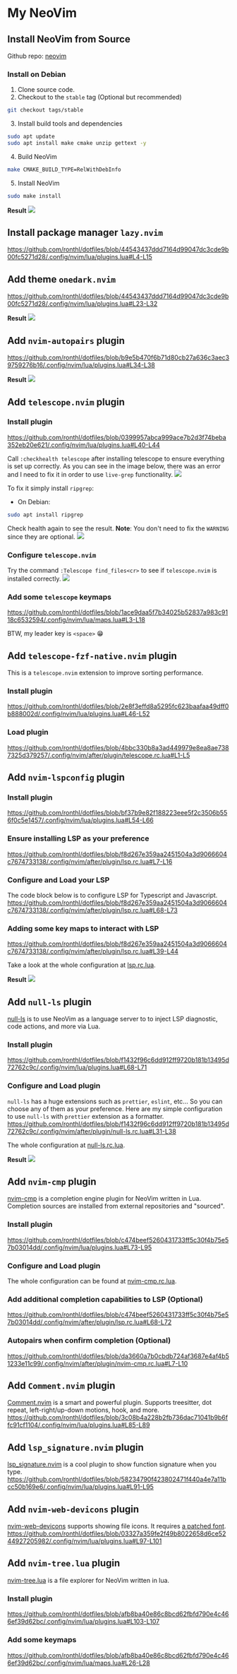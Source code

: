 # My NeoVim 

## Install NeoVim from Source
Github repo: [neovim](https://github.com/neovim/neovim)

### Install on Debian
1. Clone source code.
2. Checkout to the `stable` tag (Optional but recommended)
```bash
git checkout tags/stable
```
3. Install build tools and dependencies
```bash
sudo apt update
sudo apt install make cmake unzip gettext -y
```
4. Build NeoVim
```bash
make CMAKE_BUILD_TYPE=RelWithDebInfo
```
5. Install NeoVim
```bash
sudo make install
```

**Result**
![](./screenshot/nvim-result.png)

## Install package manager `lazy.nvim`
https://github.com/ronthl/dotfiles/blob/44543437ddd7164d99047dc3cde9b00fc5271d28/.config/nvim/lua/plugins.lua#L4-L15

## Add theme `onedark.nvim`
https://github.com/ronthl/dotfiles/blob/44543437ddd7164d99047dc3cde9b00fc5271d28/.config/nvim/lua/plugins.lua#L23-L32

**Result**
![](./screenshot/theme-result.png)

## Add `nvim-autopairs` plugin
https://github.com/ronthl/dotfiles/blob/b9e5b470f6b71d80cb27a636c3aec39759276b16/.config/nvim/lua/plugins.lua#L34-L38

**Result**
![](./screenshot/autopairs-result.gif)

## Add `telescope.nvim` plugin
### Install plugin
https://github.com/ronthl/dotfiles/blob/0399957abca999ace7b2d3f74beba352eb20e621/.config/nvim/lua/plugins.lua#L40-L44

Call `:checkhealth telescope` after installing telescope to ensure everything is set up correctly.
As you can see in the image below, there was an error and I need to fix it in order to use `live-grep` functionality.
![](./screenshot/telescope-health-before.png)

To fix it simply install `ripgrep`:
* On Debian:
```bash
sudo apt install ripgrep
```

Check health again to see the result.
**Note**: You don't need to fix the `WARNING` since they are optional.
![](./screenshot/telescope-health-after.png)

### Configure `telescope.nvim`
Try the command `:Telescope find_files<cr>` to see if `telescope.nvim` is installed correctly.
![](./screenshot/telescope-verify.gif)

### Add some `telescope` keymaps
https://github.com/ronthl/dotfiles/blob/1ace9daa5f7b34025b52837a983c9118c6532594/.config/nvim/lua/maps.lua#L3-L18

BTW, my leader key is `<space>` 😁

## Add `telescope-fzf-native.nvim` plugin
This is a `telescope.nvim` extension to improve sorting performance.

### Install plugin
https://github.com/ronthl/dotfiles/blob/2e8f3effd8a5295fc623baafaa49dff0b888002d/.config/nvim/lua/plugins.lua#L46-L52

### Load plugin
https://github.com/ronthl/dotfiles/blob/4bbc330b8a3ad449979e8ea8ae7387325d379257/.config/nvim/after/plugin/telescope.rc.lua#L1-L5

## Add `nvim-lspconfig` plugin
### Install plugin
https://github.com/ronthl/dotfiles/blob/bf37b9e82f188223eee5f2c3506b556f0c5e1457/.config/nvim/lua/plugins.lua#L54-L66

### Ensure installing LSP as your preference
https://github.com/ronthl/dotfiles/blob/f8d267e359aa2451504a3d9066604c7674733138/.config/nvim/after/plugin/lsp.rc.lua#L7-L16

### Configure and Load your LSP
The code block below is to configure LSP for Typescript and Javascript.
https://github.com/ronthl/dotfiles/blob/f8d267e359aa2451504a3d9066604c7674733138/.config/nvim/after/plugin/lsp.rc.lua#L68-L73

### Adding some key maps to interact with LSP
https://github.com/ronthl/dotfiles/blob/f8d267e359aa2451504a3d9066604c7674733138/.config/nvim/after/plugin/lsp.rc.lua#L39-L44

Take a look at the whole configuration at [lsp.rc.lua](https://github.com/ronthl/dotfiles/blob/98e70824261667c67ee621e27c9ae5355af62d64/.config/nvim/after/plugin/lsp.rc.lua).

**Result**
![](./screenshot/lsp-result.gif)

## Add `null-ls` plugin
[null-ls](https://github.com/jose-elias-alvarez/null-ls.nvim) is to use NeoVim as a language server to to inject LSP diagnostic,
code actions, and more via Lua.

### Install plugin
https://github.com/ronthl/dotfiles/blob/f1432f96c6dd912ff9720b181b13495d72762c9c/.config/nvim/lua/plugins.lua#L68-L71

### Configure and Load plugin
`null-ls` has a huge extensions such as `prettier`, `eslint`, etc... So you can choose any of them as your preference.
Here are my simple configuration to use `null-ls` with `prettier` extension as a formatter.
https://github.com/ronthl/dotfiles/blob/f1432f96c6dd912ff9720b181b13495d72762c9c/.config/nvim/after/plugin/null-ls.rc.lua#L31-L38

The whole configuration at [null-ls.rc.lua](https://github.com/ronthl/dotfiles/blob/e63ca9e868876dec8a7261b4a9cf588372488330/.config/nvim/after/plugin/null-ls.rc.lua#L31-L38).

**Result**
![](./screenshot/null-ls-result.gif)

## Add `nvim-cmp` plugin
[nvim-cmp](https://github.com/hrsh7th/nvim-cmp) is a completion engine plugin for NeoVim written in Lua.
Completion sources are installed from external repositories and "sourced".

### Install plugin
https://github.com/ronthl/dotfiles/blob/c474beef5260431733ff5c30f4b75e57b03014dd/.config/nvim/lua/plugins.lua#L73-L95

### Configure and Load plugin
The whole configuration can be found at [nvim-cmp.rc.lua](https://github.com/ronthl/dotfiles/blob/da3660a7b0cbdb724af3687e4af4b51233e11c99/.config/nvim/after/plugin/nvim-cmp.rc.lua).

### Add additional completion capabilities to LSP (Optional)
https://github.com/ronthl/dotfiles/blob/c474beef5260431733ff5c30f4b75e57b03014dd/.config/nvim/after/plugin/lsp.rc.lua#L68-L72

### Autopairs when confirm completion (Optional)
https://github.com/ronthl/dotfiles/blob/da3660a7b0cbdb724af3687e4af4b51233e11c99/.config/nvim/after/plugin/nvim-cmp.rc.lua#L7-L10

## Add `Comment.nvim` plugin
[Comment.nvim](https://github.com/numToStr/Comment.nvim) is a smart and powerful plugin.
Supports treesitter, dot repeat, left-right/up-down motions, hook, and more.
https://github.com/ronthl/dotfiles/blob/3c08b4a228b2fb736dac71041b9b6ffc91cf1104/.config/nvim/lua/plugins.lua#L85-L89

## Add `lsp_signature.nvim` plugin
[lsp_signature.nvim](https://github.com/ray-x/lsp_signature.nvim) is a cool plugin to show function signature when you type.
https://github.com/ronthl/dotfiles/blob/58234790f423802471f440a4e7a11bcc50b169e6/.config/nvim/lua/plugins.lua#L91-L95

## Add `nvim-web-devicons` plugin
[nvim-web-devicons](https://github.com/nvim-tree/nvim-web-devicons) supports showing file icons.
It requires [a patched font](https://www.nerdfonts.com/).
https://github.com/ronthl/dotfiles/blob/03327a359fe2f49b8022658d6ce5244927205982/.config/nvim/lua/plugins.lua#L97-L101

## Add `nvim-tree.lua` plugin
[nvim-tree.lua](https://github.com/nvim-tree/nvim-tree.lua) is a file explorer for NeoVim written in lua.

### Install plugin
https://github.com/ronthl/dotfiles/blob/afb8ba40e86c8bcd62fbfd790e4c466ef39d62bc/.config/nvim/lua/plugins.lua#L103-L107

### Add some keymaps
https://github.com/ronthl/dotfiles/blob/afb8ba40e86c8bcd62fbfd790e4c466ef39d62bc/.config/nvim/lua/maps.lua#L26-L28

